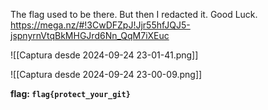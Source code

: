 The flag used to be there. But then I redacted it. Good Luck. https://mega.nz/#!3CwDFZpJ!Jjr55hfJQJ5-jspnyrnVtqBkMHGJrd6Nn_QqM7iXEuc

![[Captura desde 2024-09-24 23-01-41.png]]

![[Captura desde 2024-09-24 23-00-09.png]]

**flag: `flag{protect_your_git}`**
